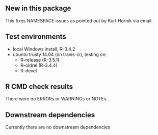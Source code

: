 ## New in this package

This fixes NAMESPACE issues as pointed out by Kurt Hornik via email.

## Test environments

* local Windows install, R-3.4.2
* ubuntu trusty 14.04 (on travis-ci), testing on:
  - R-release (R-3.5.1)
  - R-oldrel (R-3.4.4)
  - R-devel

## R CMD check results

There were no ERRORs or WARNINGs or NOTEs.


## Downstream dependencies

Currently there are no downstream dependencies